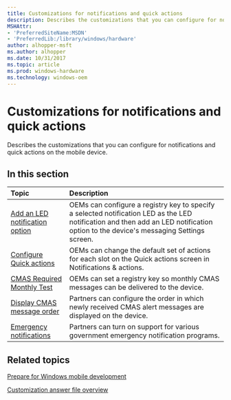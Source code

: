 ```yaml
---
title: Customizations for notifications and quick actions
description: Describes the customizations that you can configure for notifications and quick actions on the mobile device.
MSHAttr:
- 'PreferredSiteName:MSDN'
- 'PreferredLib:/library/windows/hardware'
author: alhopper-msft
ms.author: alhopper
ms.date: 10/31/2017
ms.topic: article
ms.prod: windows-hardware
ms.technology: windows-oem
---
```

# Customizations for notifications and quick actions

Describes the customizations that you can configure for notifications and quick actions on the mobile device.

## In this section

| Topic                                 | Description                                                                                   |
|:--------------------------------------|:----------------------------------------------------------------------------------------------|
| [Add an LED notification option](notifications--adding-an-led-notification-option.md) | OEMs can configure a registry key to specify a selected notification LED as the LED notification and then add an LED notification option to the device's messaging Settings screen.   |
| [Configure Quick actions](configure-quick-settings.md)                                | OEMs can change the default set of actions for each slot on the Quick actions screen in Notifications & actions.      |
| [CMAS Required Monthly Test](cmas-required-monthly-test.md)                           | OEMs can set a registry key so monthly CMAS messages can be delivered to the device.                                 |
| [Display CMAS message order](display-cmas-message-order.md)                           | Partners can configure the order in which newly received CMAS alert messages are displayed on the device.            |
| [Emergency notifications](emergency-notifications.md)                                 | Partners can turn on support for various government emergency notification programs.                               |

## Related topics

[Prepare for Windows mobile development](https://docs.microsoft.com/en-us/windows-hardware/manufacture/mobile/preparing-for-windows-mobile-development)

[Customization answer file overview](https://docs.microsoft.com/en-us/windows-hardware/customize/mobile/mcsf/customization-answer-file)
